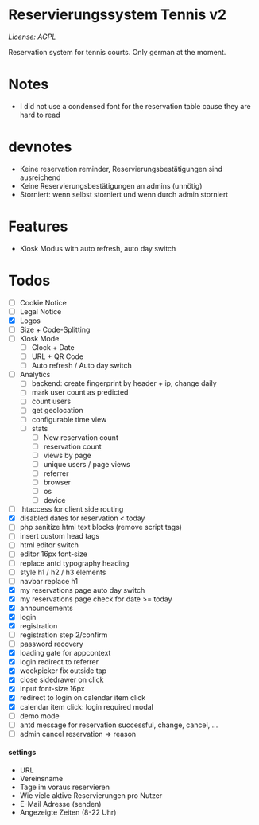 # Reservierungssystem Tennis v2

*License: AGPL*

Reservation system for tennis courts. Only german at the moment.

# Notes

* I did not use a condensed font for the reservation table cause they are hard to read

# devnotes

* Keine reservation reminder, Reservierungsbestätigungen sind ausreichend
* Keine Reservierungsbestätigungen an admins (unnötig)
* Storniert: wenn selbst storniert und wenn durch admin storniert

# Features

* Kiosk Modus with auto refresh, auto day switch

# Todos

* [ ] Cookie Notice
* [ ] Legal Notice
* [x] Logos
* [ ] Size + Code-Splitting
* [ ] Kiosk Mode
  * [ ] Clock + Date
  * [ ] URL + QR Code
  * [ ] Auto refresh / Auto day switch
* [ ] Analytics
  * [ ] backend: create fingerprint by header + ip, change daily
  * [ ] mark user count as predicted
  * [ ] count users
  * [ ] get geolocation
  * [ ] configurable time view
  * [ ] stats
    * [ ] New reservation count
    * [ ] reservation count
    * [ ] views by page
    * [ ] unique users / page views
    * [ ] referrer
    * [ ] browser
    * [ ] os
    * [ ] device
* [ ] .htaccess for client side routing
* [x] disabled dates for reservation < today
* [ ] php sanitize html text blocks (remove script tags)
* [ ] insert custom head tags
* [ ] html editor switch
* [ ] editor 16px font-size
* [ ] replace antd typography heading
* [ ] style h1 / h2 / h3 elements
* [ ] navbar replace h1
* [x] my reservations page auto day switch
* [x] my reservations page check for date >= today
* [x] announcements
* [x] login
* [x] registration
* [ ] registration step 2/confirm
* [ ] password recovery
* [x] loading gate for appcontext
* [x] login redirect to referrer
* [x] weekpicker fix outside tap
* [x] close sidedrawer on click
* [x] input font-size 16px
* [x] redirect to login on calendar item click
* [x] calendar item click: login required modal
* [ ] demo mode
* [ ] antd message for reservation successful, change, cancel, ...
* [ ] admin cancel reservation => reason 

#### settings

* URL
* Vereinsname
* Tage im voraus reservieren
* Wie viele aktive Reservierungen pro Nutzer
* E-Mail Adresse (senden)
* Angezeigte Zeiten (8-22 Uhr)